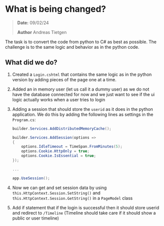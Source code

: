# What is being changed?

> **Date:** 09/02/24
>
> **Author** Andreas Tietgen

The task is to convert the code from python to C# as best as possible. The challenge is to the same logic and behavior as in the python code.

## What did we do?
1. Created a `Login.cshtml` that contains the same logic as in the python version by adding pieces of the page one at a time.

2. Added an in memory user (let us call it a dummy user) as we do not have the database connected for now and we just want to see if the ui logic actually works when a user tries to login

3. Adding a session that should store the `userid` as it does in the python application. We do this by adding the following lines as settings in the `Program.cs`:
    ```C#
    builder.Services.AddDistributedMemoryCache();

    builder.Services.AddSession(options =>
    {
        options.IdleTimeout = TimeSpan.FromMinutes(5);
        options.Cookie.HttpOnly = true;
        options.Cookie.IsEssential = true;
    });

    ...

    app.UseSession();
    ```
4. Now we can get and set session data by using `this.HttpContext.Session.SetString()` and  `this.HttpContext.Session.GetString()` in a `PageModel` class

5. Add if statement that if the login is successful then it should store userid and redirect to `/Timeline` (Timeline should take care if it should show a public or user timeline)
